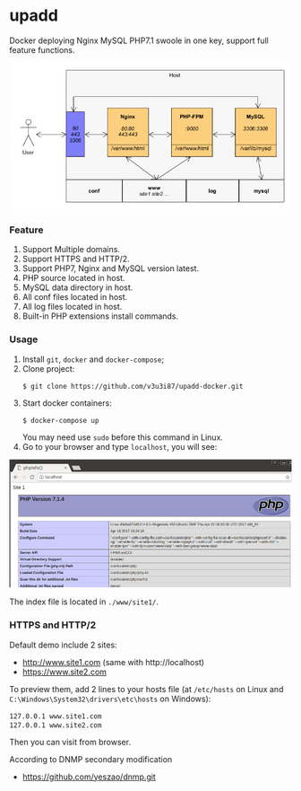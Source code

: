 # upadd
Docker deploying Nginx MySQL PHP7.1 swoole in one key, support full feature functions.

![Demo Image](./dnmp.png)

### Feature
1. Support Multiple domains.
2. Support HTTPS and HTTP/2.
3. Support PHP7, Nginx and MySQL version latest.
4. PHP source located in host.
5. MySQL data directory in host.
6. All conf files located in host.
7. All log files located in host.
8. Built-in PHP extensions install commands.

### Usage
1. Install `git`, `docker` and `docker-compose`;
2. Clone project:
    ```
    $ git clone https://github.com/v3u3i87/upadd-docker.git
    ```
4. Start docker containers:
    ```
    $ docker-compose up
    ```
    You may need use `sudo` before this command in Linux.
5. Go to your browser and type `localhost`, you will see:

![Demo Image](./snapshot.png)

The index file is located in `./www/site1/`.

### HTTPS and HTTP/2
Default demo include 2 sites:
* http://www.site1.com (same with http://localhost)
* https://www.site2.com

To preview them, add 2 lines to your hosts file (at `/etc/hosts` on Linux and `C:\Windows\System32\drivers\etc\hosts` on Windows):
```
127.0.0.1 www.site1.com
127.0.0.1 www.site2.com
```
Then you can visit from browser.

According to DNMP secondary modification 
* https://github.com/yeszao/dnmp.git

